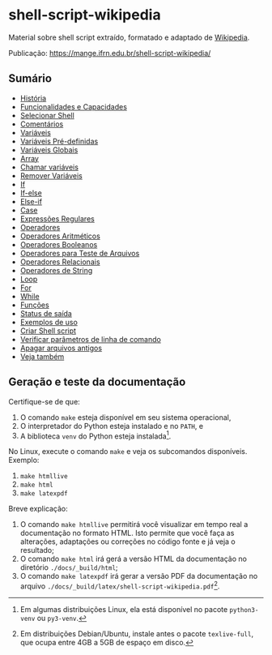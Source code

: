 # shell-script-wikipedia

Material sobre shell script extraído, formatado e adaptado de [Wikipedia](https://pt.wikipedia.org/wiki/Shell_script).

Publicação: <https://mange.ifrn.edu.br/shell-script-wikipedia/>

## Sumário

- [História](docs/01-historia.md)
- [Funcionalidades e Capacidades](docs/02-funcionalidades-e-capacidades.md)
- [Selecionar Shell](docs/03-selecionar-shell.md)
- [Comentários](docs/04-comentarios.md)
- [Variáveis](docs/05-variaveis.md)
- [Variáveis Pré-definidas](docs/06-variaveis-pre-definidas.md)
- [Variáveis Globais](docs/07-variaveis-globais.md)
- [Array](docs/08-array.md)
- [Chamar variáveis](docs/09-chamar-variaveis.md)
- [Remover Variáveis](docs/10-remover-variaveis.md)
- [If](docs/11-if.md)
- [If-else](docs/12-if-else.md)
- [Else-if](docs/13-else-if.md)
- [Case](docs/14-case.md)
- [Expressões Regulares](docs/15-expressoes-regulares.md)
- [Operadores](docs/16-operadores.md)
- [Operadores Aritméticos](docs/17-operadores-aritmeticos.md)
- [Operadores Booleanos](docs/18-operadores-booleanos.md)
- [Operadores para Teste de Arquivos](docs/19-operadores-para-teste-de-arquivos.md)
- [Operadores Relacionais](docs/20-operadores-relacionais.md)
- [Operadores de String](docs/21-operadores-de-string.md)
- [Loop](docs/22-loop.md)
- [For](docs/23-for.md)
- [While](docs/24-while.md)
- [Funções](docs/25-funcoes.md)
- [Status de saída](docs/26-status-de-saida.md)
- [Exemplos de uso](docs/27-exemplos-de-uso.md)
- [Criar Shell script](docs/28-criar-shell-script.md)
- [Verificar parâmetros de linha de comando](docs/29-verificar-parametros-de-linha-de-comando.md)
- [Apagar arquivos antigos](docs/30-apagar-arquivos-antigos.md)
- [Veja também](docs/31-veja-tambem.md)

## Geração e teste da documentação

Certifique-se de que:

1. O comando `make` esteja disponível em seu sistema operacional,
2. O interpretador do Python esteja instalado e no `PATH`, e
3. A biblioteca `venv` do Python esteja instalada[^1].

No Linux, execute o comando `make` e veja os subcomandos disponíveis. Exemplo:

1. `make htmllive`
2. `make html`
3. `make latexpdf`

Breve explicação:

1. O comando `make htmllive` permitirá você visualizar em tempo real a documentação no formato HTML. Isto permite que você faça as alterações, adaptações ou correções no código fonte e já veja o resultado;
2. O comando `make html` irá gerá a versão HTML da documentação no diretório `./docs/_build/html`;
3. O comando `make latexpdf` irá gerar a versão PDF da documentação no arquivo `./docs/_build/latex/shell-script-wikipedia.pdf`[^2].

[^1]: Em algumas distribuições Linux, ela está disponível no pacote `python3-venv` ou `py3-venv`.
[^2]: Em distribuições Debian/Ubuntu, instale antes o pacote `texlive-full`, que ocupa entre 4GB a 5GB de espaço em disco.

